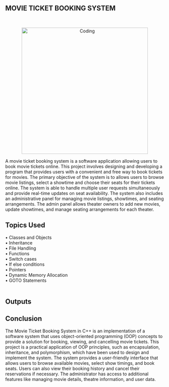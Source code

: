 ## MOVIE TICKET BOOKING SYSTEM
<br/>
<p align="center">
  <img alt="Coding" width="400" src="https://www.cmarix.com/blog/wp-content/uploads/2020/03/Everything-About-Online-Movie-Ticket-Booking-App-and-Website-Development-02.png">

</p>
A movie ticket booking system is a software application allowing users to book movie tickets online. This project involves designing and developing a program that provides users with a convenient and free way to book tickets for movies. The primary objective of the system is to allows users to browse movie listings, select a showtime and choose their seats for their tickets online. 
The system is able to handle multiple user requests simultaneously and provide real-time updates on seat availability. The system also includes an administrative panel for managing movie listings, showtimes, and seating arrangements. The admin panel allows theater owners to add new movies, update showtimes, and manage seating arrangements for each theater.

## Topics Used
•	Classes and Objects <br/>
•	Inheritance<br/>
•	File Handling<br/>
•	Functions<br/>
•	Switch cases <br/>
•	If else conditions<br/> 
•	Pointers<br/>
•	Dynamic Memory Allocation<br/>
•	GOTO Statements<br/><br/>

## Outputs


## Conclusion
The Movie Ticket Booking System in C++ is an implementation of a software system that uses object-oriented programming (OOP) concepts to provide a solution for booking, viewing, and cancelling movie tickets. This project is a practical application of OOP principles, such as encapsulation, inheritance, and polymorphism, which have been used to design and implement the system. The system provides a user-friendly interface that allows users to browse available movies, select show timings, and book seats. Users can also view their booking history and cancel their reservations if necessary. The administrator has access to additional features like managing movie details, theatre information, and user data.
